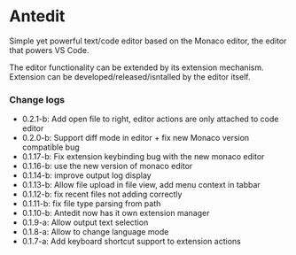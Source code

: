 # Antedit
Simple yet powerful text/code editor based on the Monaco editor,
the editor that powers VS Code.

The editor functionality can be extended by its extension mechanism.
Extension can be developed/released/isntalled by the editor itself.

### Change logs
- 0.2.1-b: Add open file to right, editor actions are only attached to code editor
- 0.2.0-b: Support diff mode in editor + fix new Monaco version compatible bug
- 0.1.17-b: Fix extension keybinding bug with the new monaco editor
- 0.1.16-b: use the new version of monaco editor
- 0.1.14-b: improve output log display
- 0.1.13-b: Allow file upload in file view, add menu context in tabbar
- 0.1.12-b: fix recent files not adding correctly
- 0.1.11-b: fix file type parsing from path
- 0.1.10-b: Antedit now has it own extension manager
- 0.1.9-a: Allow output text selection
- 0.1.8-a: Allow to change language mode
- 0.1.7-a: Add keyboard shortcut support to extension actions